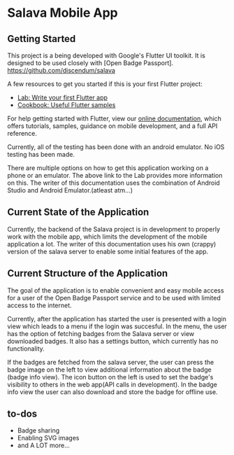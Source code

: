 # Salava Mobile App

## Getting Started

This project is a being developed with Google's Flutter UI toolkit.
It is designed to be used closely with [Open Badge Passport]. https://github.com/discendum/salava

A few resources to get you started if this is your first Flutter project:

- [Lab: Write your first Flutter app](https://flutter.dev/docs/get-started/codelab)
- [Cookbook: Useful Flutter samples](https://flutter.dev/docs/cookbook)

For help getting started with Flutter, view our 
[online documentation](https://flutter.dev/docs), which offers tutorials, 
samples, guidance on mobile development, and a full API reference.

Currently, all of the testing has been done with an android emulator.
No iOS testing has been made.

There are multiple options on how to get this application working on a phone or an emulator. The above link to
the Lab provides more information on this.
The writer of this documentation uses the combination of Android Studio and Android Emulator.(atleast atm...)

## Current State of the Application

Currently, the backend of the Salava project is in development to properly work with the mobile app,
which limits the development of the mobile application a lot. The writer of this documentation uses
his own (crappy) version of the salava server to enable some initial features of the app.

## Current Structure of the Application

The goal of the application is to enable convenient and easy mobile access for a user of the
Open Badge Passport service and to be used with limited access to the internet.

Currently, after the application has started the user is presented with a login view which leads to
a menu if the login was succesful. In the menu, the user has the option of fetching badges from the Salava server
or view downloaded badges. It also has a settings button, which currently has no functionality.

If the badges are fetched from the salava server, the user can press the badge image on the left to view additional
information about the badge (badge info view). The icon button on the left is used to set the badge's visibility to others in the
web app(API calls in development). In the badge info view the user can also download and store the badge for offline use.

## to-dos

- Badge sharing
- Enabling SVG images
- and A LOT more...






